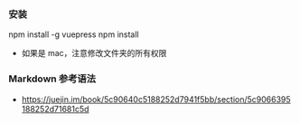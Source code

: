 ### 安装

npm install -g vuepress
npm install

- 如果是 mac，注意修改文件夹的所有权限

### Markdown 参考语法

- https://juejin.im/book/5c90640c5188252d7941f5bb/section/5c9066395188252d71681c5d
